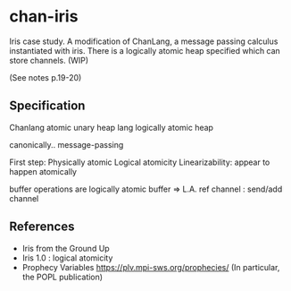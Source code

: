 # chan-iris
Iris case study. A modification of ChanLang, a message passing calculus instantiated with iris.
There is a logically atomic heap specified which can store channels.
(WIP)

(See notes p.19-20)
## Specification
Chanlang atomic
unary heap lang
logically atomic heap

canonically..
message-passing

First step: Physically atomic
Logical atomicity
Linearizability: appear to happen atomically

buffer operations are logically atomic buffer => L.A. ref
channel : send/add channel

## References
* Iris from the Ground Up
* Iris 1.0 : logical atomicity
* Prophecy Variables https://plv.mpi-sws.org/prophecies/ (In particular, the POPL publication)
